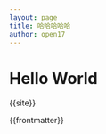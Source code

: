 ```yaml
---
layout: page
title: 哈哈哈哈哈
author: open17
---
```


# Hello World

{{site}}

{{frontmatter}}



<script setup>
import { useData } from 'vitepress'

const { site,frontmatter } = useData()
</script>